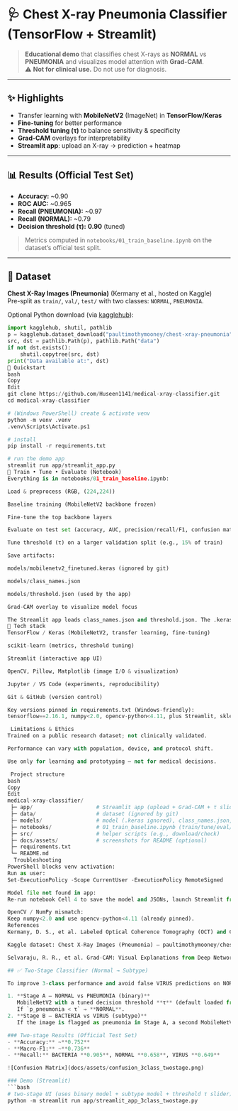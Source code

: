 # 🩺 Chest X-ray Pneumonia Classifier (TensorFlow + Streamlit)

> **Educational demo** that classifies chest X-rays as **NORMAL** vs **PNEUMONIA** and visualizes model attention with **Grad-CAM**.  
> ⚠️ **Not for clinical use.** Do not use for diagnosis.

---

## ✨ Highlights
- Transfer learning with **MobileNetV2** (ImageNet) in **TensorFlow/Keras**
- **Fine-tuning** for better performance
- **Threshold tuning (τ)** to balance sensitivity & specificity
- **Grad-CAM** overlays for interpretability
- **Streamlit app**: upload an X-ray → prediction + heatmap

---

## 📊 Results (Official Test Set)
- **Accuracy:** ~0.90  
- **ROC AUC:** ~0.965  
- **Recall (PNEUMONIA):** ~0.97  
- **Recall (NORMAL):** ~0.79  
- **Decision threshold (τ):** **0.90** (tuned)

> Metrics computed in `notebooks/01_train_baseline.ipynb` on the dataset’s official test split.

---

## 🧠 Dataset
**Chest X-Ray Images (Pneumonia)** (Kermany et al., hosted on Kaggle)  
Pre-split as `train/`, `val/`, `test/` with two classes: `NORMAL`, `PNEUMONIA`.

Optional Python download (via [kagglehub](https://pypi.org/project/kagglehub/)):
```python
import kagglehub, shutil, pathlib
p = kagglehub.dataset_download("paultimothymooney/chest-xray-pneumonia")
src, dst = pathlib.Path(p), pathlib.Path("data")
if not dst.exists():
    shutil.copytree(src, dst)
print("Data available at:", dst)
🚀 Quickstart
bash
Copy
Edit
git clone https://github.com/Huseen1141/medical-xray-classifier.git
cd medical-xray-classifier

# (Windows PowerShell) create & activate venv
python -m venv .venv
.venv\Scripts\Activate.ps1

# install
pip install -r requirements.txt

# run the demo app
streamlit run app/streamlit_app.py
📓 Train • Tune • Evaluate (Notebook)
Everything is in notebooks/01_train_baseline.ipynb:

Load & preprocess (RGB, (224,224))

Baseline training (MobileNetV2 backbone frozen)

Fine-tune the top backbone layers

Evaluate on test set (accuracy, AUC, precision/recall/F1, confusion matrix)

Tune threshold (τ) on a larger validation split (e.g., 15% of train)

Save artifacts:

models/mobilenetv2_finetuned.keras (ignored by git)

models/class_names.json

models/threshold.json (used by the app)

Grad-CAM overlay to visualize model focus

The Streamlit app loads class_names.json and threshold.json. The .keras model stays local (to keep the repo light).
🧰 Tech stack
TensorFlow / Keras (MobileNetV2, transfer learning, fine-tuning)

scikit-learn (metrics, threshold tuning)

Streamlit (interactive app UI)

OpenCV, Pillow, Matplotlib (image I/O & visualization)

Jupyter / VS Code (experiments, reproducibility)

Git & GitHub (version control)

Key versions pinned in requirements.txt (Windows-friendly):
tensorflow==2.16.1, numpy<2.0, opencv-python<4.11, plus Streamlit, sklearn, etc.

 Limitations & Ethics
Trained on a public research dataset; not clinically validated.

Performance can vary with population, device, and protocol shift.

Use only for learning and prototyping — not for medical decisions.

 Project structure
bash
Copy
Edit
medical-xray-classifier/
 ├─ app/                    # Streamlit app (upload + Grad-CAM + τ slider)
 ├─ data/                   # dataset (ignored by git)
 ├─ models/                 # model (.keras ignored), class_names.json, threshold.json
 ├─ notebooks/              # 01_train_baseline.ipynb (train/tune/eval/Grad-CAM)
 ├─ src/                    # helper scripts (e.g., download/check)
 ├─ docs/assets/            # screenshots for README (optional)
 ├─ requirements.txt
 └─ README.md
  Troubleshooting
PowerShell blocks venv activation:
Run as user:
Set-ExecutionPolicy -Scope CurrentUser -ExecutionPolicy RemoteSigned

Model file not found in app:
Re-run notebook Cell 4 to save the model and JSONs, launch Streamlit from the project root.

OpenCV / NumPy mismatch:
Keep numpy<2.0 and use opencv-python<4.11 (already pinned).
References
Kermany, D. S., et al. Labeled Optical Coherence Tomography (OCT) and Chest X-Ray Images for Classification.

Kaggle dataset: Chest X-Ray Images (Pneumonia) — paultimothymooney/chest-xray-pneumonia

Selvaraju, R. R., et al. Grad-CAM: Visual Explanations from Deep Networks via Gradient-based Localization.

## ✅ Two-Stage Classifier (Normal → Subtype)

To improve 3-class performance and avoid false VIRUS predictions on NORMAL images, we use a **two-stage pipeline**:

1. **Stage A — NORMAL vs PNEUMONIA (binary)**  
   MobileNetV2 with a tuned decision threshold **τ** (default loaded from `models/threshold.json`).  
   If `p_pneumonia < τ` ⇒ **NORMAL**.
2. **Stage B — BACTERIA vs VIRUS (subtype)**  
   If the image is flagged as pneumonia in Stage A, a second MobileNetV2 predicts **BACTERIA** vs **VIRUS**.

### Two-stage Results (Official Test Set)
- **Accuracy:** ~**0.752**  
- **Macro-F1:** ~**0.736**  
- **Recall:** BACTERIA **0.905**, NORMAL **0.658**, VIRUS **0.649**

![Confusion Matrix](docs/assets/confusion_3class_twostage.png)

### Demo (Streamlit)
```bash
# two-stage UI (uses binary model + subtype model + threshold τ slider)
python -m streamlit run app/streamlit_app_3class_twostage.py
